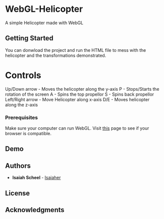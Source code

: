 # WebGL-Helicopter
A simple Helicopter made with WebGL

## Getting Started

You can donwload the project and run the HTML file to mess with the helicopter and the transformations demonstrated.

# Controls

Up/Down arrow - Moves the helicopter along the y-axis
P - Stops/Starts the rotation of the screen
A - Spins the top propellor
S - Spins back propellor
Left/Right arrow - Move Helicopter along x-axis
D/E - Moves helicopter along the z-axis

### Prerequisites

Make sure your computer can run WebGL. Visit [this](https://cs.plu.edu/courses/cs412/current/webgl-test/index.html) page to see if your browser is compatible. 

## Demo




## Authors

* **Isaiah Scheel** - [Isaiaher](https://github.com/Isaiaher)

## License

## Acknowledgments


